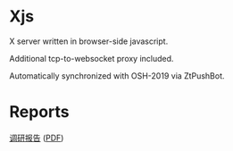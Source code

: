 # Xjs
X server written in browser-side javascript. 

Additional tcp-to-websocket proxy included.

Automatically synchronized with OSH-2019 via ZtPushBot.

# Reports

[调研报告](docs/research.md) ([PDF](docs/research.pdf))
